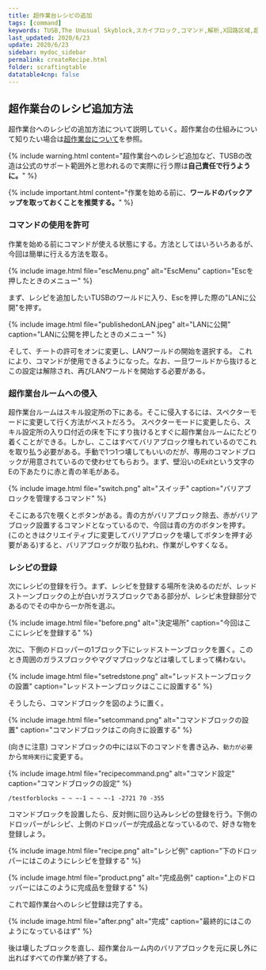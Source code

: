 ```yaml
---
title: 超作業台レシピの追加
tags: [command]
keywords: TUSB,The Unusual Skyblock,スカイブロック,コマンド,解析,X回路区域,超作業台
last_updated: 2020/6/23
update: 2020/6/23
sidebar: mydoc_sidebar
permalink: createRecipe.html
folder: scraftingtable
datatable4cnp: false
---
```


## 超作業台のレシピ追加方法

超作業台へのレシピの追加方法について説明していく。超作業台の仕組みについて知りたい場合は[超作業台について](about.html)を参照。

{% include warning.html content="超作業台へのレシピ追加など、TUSBの改造は公式のサポート範囲外と思われるので実際に行う際は**自己責任で行うように。**" %}

{% include important.html content="作業を始める前に、**ワールドのバックアップを取っておくことを推奨する。**" %}

### コマンドの使用を許可

作業を始める前にコマンドが使える状態にする。方法としてはいろいろあるが、今回は簡単に行える方法を取る。

{% include image.html file="escMenu.png" alt="EscMenu" caption="Escを押したときのメニュー" %}

まず、レシピを追加したいTUSBのワールドに入り、Escを押した際の"LANに公開"を押す。

{% include image.html file="publishedonLAN.jpeg" alt="LANに公開" caption="LANに公開を押したときのメニュー" %}

そして、チートの許可をオンに変更し、LANワールドの開始を選択する。
これにより、コマンドが使用できるようになった。なお、一旦ワールドから抜けるとこの設定は解除され、再びLANワールドを開始する必要がある。

### 超作業台ルームへの侵入

超作業台ルームはスキル設定所の下にある。そこに侵入するには、スペクターモードに変更して行く方法がベストだろう。
スペクターモードに変更したら、スキル設定所の入り口付近の床を下にすり抜けるとすぐに超作業台ルームにたどり着くことができる。しかし、ここはすべてバリアブロック埋もれているのでこれを取り払う必要がある。手動で1つ1つ壊してもいいのだが、専用のコマンドブロックが用意されているので使わせてもらおう。まず、壁沿いのExitという文字のEの下あたりに赤と青の羊毛がある。

{% include image.html file="switch.png" alt="スイッチ" caption="バリアブロックを管理するコマンド" %}

そこにある穴を覗くとボタンがある。青の方がバリアブロック除去、赤がバリアブロック設置するコマンドとなっているので、今回は青の方のボタンを押す。(このときはクリエイティブに変更してバリアブロックを壊してボタンを押す必要がある)すると、バリアブロックが取り払われ、作業がしやすくなる。

### レシピの登録

次にレシピの登録を行う。まず、レシピを登録する場所を決めるのだが、レッドストーンブロックの上が白いガラスブロックである部分が、レシピ未登録部分であるのでその中から一か所を選ぶ。

{% include image.html file="before.png" alt="決定場所" caption="今回はここにレシピを登録する" %}

次に、下側のドロッパーの1ブロック下にレッドストーンブロックを置く。このとき周囲のガラスブロックやマグマブロックなどは壊してしまって構わない。

{% include image.html file="setredstone.png" alt="レッドストーンブロックの設置" caption="レッドストーンブロックはここに設置する" %}

そうしたら、コマンドブロックを図のように置く。

{% include image.html file="setcommand.png" alt="コマンドブロックの設置" caption="コマンドブロックはこの向きに設置する" %}

(向きに注意) コマンドブロックの中には以下のコマンドを書き込み、`動力が必要`から`常時実行`に変更する。

{% include image.html file="recipecommand.png" alt="コマンド設定" caption="コマンドブロックの設定" %}

```minecraftcommand
/testforblocks ~ ~ ~-1 ~ ~ ~-1 -2721 70 -355
```

コマンドブロックを設置したら、反対側に回り込みレシピの登録を行う。下側のドロッパーがレシピ、上側のドロッパーが完成品となっているので、好きな物を登録しよう。

{% include image.html file="recipe.png" alt="レシピ例" caption="下のドロッパーにはこのようにレシピを登録する" %}

{% include image.html file="product.png" alt="完成品例" caption="上のドロッパーにはこのように完成品を登録する" %}

これで超作業台へのレシピ登録は完了する。

{% include image.html file="after.png" alt="完成" caption="最終的にはこのようになっているはず" %}

後は壊したブロックを直し、超作業台ルーム内のバリアブロックを元に戻し外に出ればすべての作業が終了する。
